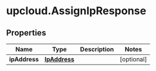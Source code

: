 # upcloud.AssignIpResponse

## Properties
Name | Type | Description | Notes
------------ | ------------- | ------------- | -------------
**ipAddress** | [**IpAddress**](IpAddress.md) |  | [optional] 


